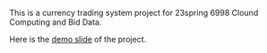 This is a currency trading system project for 23spring 6998 Clound Computing and Bid Data. 

Here is the [demo slide](https://github.com/DavidHo666/Forex-trading-platform/blob/main/Trading%20System.pdf) of the project.
